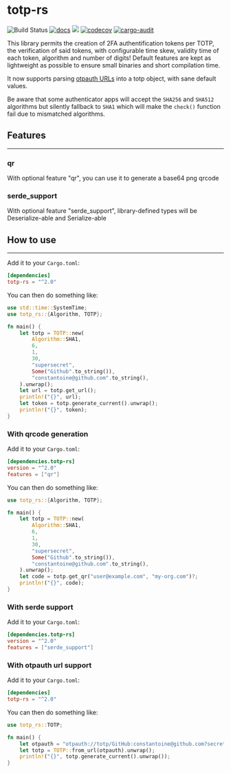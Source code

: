 # totp-rs
![Build Status](https://github.com/constantoine/totp-rs/workflows/Rust/badge.svg) [![docs](https://docs.rs/totp-rs/badge.svg)](https://docs.rs/totp-rs) [![](https://img.shields.io/crates/v/totp-rs.svg)](https://crates.io/crates/totp-rs) [![codecov](https://codecov.io/gh/constantoine/totp-rs/branch/master/graph/badge.svg?token=Q50RAIFVWZ)](https://codecov.io/gh/constantoine/totp-rs) [![cargo-audit](https://github.com/constantoine/totp-rs/actions/workflows/security.yml/badge.svg)](https://github.com/constantoine/totp-rs/actions/workflows/security.yml)

This library permits the creation of 2FA authentification tokens per TOTP, the verification of said tokens, with configurable time skew, validity time of each token, algorithm and number of digits! Default features are kept as lightweight as possible to ensure small binaries and short compilation time.

It now supports parsing [otpauth URLs](https://github.com/google/google-authenticator/wiki/Key-Uri-Format) into a totp object, with sane default values.

Be aware that some authenticator apps will accept the `SHA256` and `SHA512` algorithms but silently fallback to `SHA1` which will make the `check()` function fail due to mismatched algorithms.

## Features
---
### qr
With optional feature "qr", you can use it to generate a base64 png qrcode
### serde_support
With optional feature "serde_support", library-defined types will be Deserialize-able and Serialize-able

## How to use
---
Add it to your `Cargo.toml`:
```toml
[dependencies]
totp-rs = "^2.0"
```
You can then do something like:
```Rust
use std::time::SystemTime;
use totp_rs::{Algorithm, TOTP};

fn main() {
    let totp = TOTP::new(
        Algorithm::SHA1,
        6,
        1,
        30,
        "supersecret",
        Some("Github".to_string()),
        "constantoine@github.com".to_string(),
    ).unwrap();
    let url = totp.get_url();
    println!("{}", url);
    let token = totp.generate_current().unwrap();
    println!("{}", token);   
}
```

### With qrcode generation

Add it to your `Cargo.toml`:
```toml
[dependencies.totp-rs]
version = "^2.0"
features = ["qr"]
```
You can then do something like:
```Rust
use totp_rs::{Algorithm, TOTP};

fn main() {
    let totp = TOTP::new(
        Algorithm::SHA1,
        6,
        1,
        30,
        "supersecret",
        Some("Github".to_string()),
        "constantoine@github.com".to_string(),
    ).unwrap();
    let code = totp.get_qr("user@example.com", "my-org.com")?;
    println!("{}", code);   
}
```

### With serde support
Add it to your `Cargo.toml`:
```toml
[dependencies.totp-rs]
version = "^2.0"
features = ["serde_support"]
```

### With otpauth url support

Add it to your `Cargo.toml`:
```toml
[dependencies]
totp-rs = "^2.0"
```
You can then do something like:
```Rust
use totp_rs::TOTP;

fn main() {
    let otpauth = "otpauth://totp/GitHub:constantoine@github.com?secret=ABC&issuer=GitHub";
    let totp = TOTP::from_url(otpauth).unwrap();
    println!("{}", totp.generate_current().unwrap());
}
```